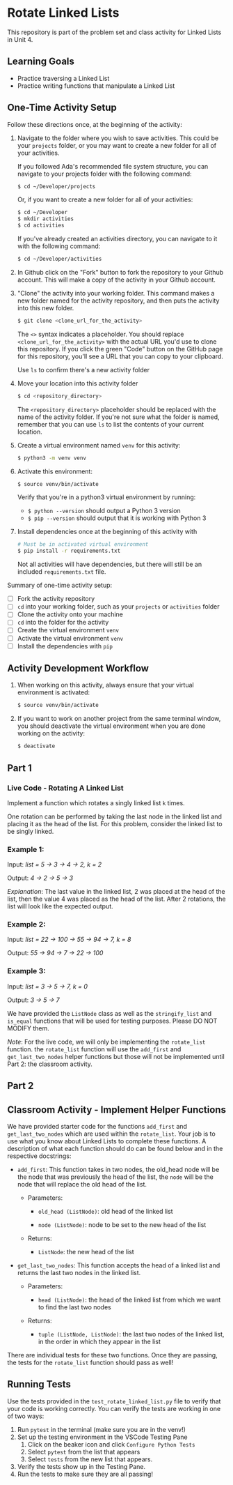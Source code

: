 # Rotate Linked Lists

This repository is part of the problem set and class activity for Linked Lists in Unit 4.

## Learning Goals 
- Practice traversing a Linked List
- Practice writing functions that manipulate a Linked List

  
## One-Time Activity Setup

Follow these directions once, at the beginning of the activity:


1. Navigate to the folder where you wish to save activities. This could be your `projects` folder, or you may want to create a new folder for all of your activities.

   If you followed Ada's recommended file system structure, you can navigate to your projects folder with the following command:

   ```bash
   $ cd ~/Developer/projects
   ```

   Or, if you want to create a new folder for all of your activities:

   ```bash
   $ cd ~/Developer
   $ mkdir activities
   $ cd activities
   ```

   If you've already created an activities directory, you can navigate to it with the following command:

   ```bash
   $ cd ~/Developer/activities
   ```

2. In Github click on the "Fork" button to fork the repository to your Github account.  This will make a copy of the activity in your Github account. 

3. "Clone" the activity into your working folder. This command makes a new folder named for the activity repository, and then puts the activity into this new folder.

   ```bash
   $ git clone <clone_url_for_the_activity>
   ```

   The `<>` syntax indicates a placeholder. You should replace `<clone_url_for_the_activity>` with the actual URL you'd use to clone this repository. If you click the green "Code" button on the GitHub page for this repository, you'll see a URL that you can copy to your clipboard.
 
   Use `ls` to confirm there's a new activity folder

4. Move your location into this activity folder

   ```bash
   $ cd <repository_directory>
   ```

   The `<repository_directory>` placeholder should be replaced with the name of the activity folder. If you're not sure what the folder is named, remember that you can use `ls` to list the contents of your current location.

5. Create a virtual environment named `venv` for this activity:

   ```bash
   $ python3 -m venv venv
   ```

6. Activate this environment:

   ```bash
   $ source venv/bin/activate
   ```

   Verify that you're in a python3 virtual environment by running:
   
   - `$ python --version` should output a Python 3 version
   - `$ pip --version` should output that it is working with Python 3

7. Install dependencies once at the beginning of this activity with

   ```bash
   # Must be in activated virtual environment
   $ pip install -r requirements.txt
   ```

   Not all activities will have dependencies, but there will still be an included `requirements.txt` file.

Summary of one-time activity setup:
- [ ] Fork the activity repository
- [ ] `cd` into your working folder, such as your `projects` or `activities` folder
- [ ] Clone the activity onto your machine
- [ ] `cd` into the folder for the activity
- [ ] Create the virtual environment `venv`
- [ ] Activate the virtual environment `venv`
- [ ] Install the dependencies with `pip`

## Activity Development Workflow

1. When working on this activity, always ensure that your virtual environment is activated:

   ```bash
   $ source venv/bin/activate
   ```

2. If you want to work on another project from the same terminal window, you should deactivate the virtual environment when you are done working on the activity:

   ```bash
   $ deactivate
   ```

## Part 1

### Live Code - Rotating A Linked List 
Implement a function which rotates a singly linked list `k` times.

One rotation can be performed by taking the last node in the linked list and placing it as the head of the list. For this problem, consider the linked list to be singly linked.

### Example 1:
Input: *list = 5 -> 3 -> 4 -> 2, k = 2*

Output: *4 -> 2 -> 5 -> 3*

*Explanation*: The last value in the linked list, 2 was placed at the head of the list, then the value 4 was placed as the head of the list. After 2 rotations, the list will look like the expected output.

### Example 2:
Input: *list = 22 -> 100 -> 55 -> 94 -> 7, k = 8*

Output: *55 -> 94 -> 7 -> 22 -> 100*

### Example 3:
Input: *list = 3 -> 5 -> 7, k = 0*

Output: *3 -> 5 -> 7*


We have provided the `ListNode` class as well as the `stringify_list` and `is_equal` functions that will be used for testing purposes. Please DO NOT MODIFY them.

*Note*: For the live code, we will only be implementing the `rotate_list` function. the `rotate_list` function will use the `add_first` and `get_last_two_nodes` helper functions but those will not be implemented until Part 2: the classroom activity.

## Part 2

## Classroom Activity - Implement Helper Functions

We have provided starter code for the functions `add_first` and `get_last_two_nodes` which are used within the `rotate_list`. Your job is to use what you know about Linked Lists to complete these functions. A description of what each function should do can be found below and in the respective docstrings:

- `add_first`: This function takes in two nodes, the old_head node will be the node that was previously the head of the list, the `node` will be the node that will replace the old head of the list.
  
    - Parameters:
        - `old_head (ListNode)`: old head of the linked list
    
        - `node (ListNode)`: node to be set to the new head of the list
  
    - Returns:
        - `ListNode`: the new head of the list

- `get_last_two_nodes`: This function accepts the head of a linked list and returns the last two nodes in the linked list.

    - Parameters:
      - `head (ListNode)`: the head of the linked list from which we want to find the last two nodes

    -  Returns:
       - `tuple (ListNode, ListNode)`: the last two nodes of the linked list, in the order in which they appear in the list

There are individual tests for these two functions. Once they are passing, the tests for the `rotate_list` function should pass as well!
 
## Running Tests
Use the tests provided in the `test_rotate_linked_list.py` file to verify that your code is working correctly. You can verify the tests are working in one of two ways:

1. Run `pytest` in the terminal (make sure you are in the venv!)
2. Set up the testing environment in the VSCode Testing Pane
   1. Click on the beaker icon and click `Configure Python Tests`
   2. Select `pytest` from the list that appears
   3. Select `tests` from the new list that appears.
3. Verify the tests show up in the Testing Pane.
4. Run the tests to make sure they are all passing!